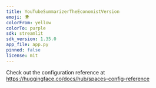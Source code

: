 ```yaml
---
title: YouTubeSummarizerTheEconomistVersion
emoji: 🌍
colorFrom: yellow
colorTo: purple
sdk: streamlit
sdk_version: 1.35.0
app_file: app.py
pinned: false
license: mit
---
```


Check out the configuration reference at https://huggingface.co/docs/hub/spaces-config-reference
